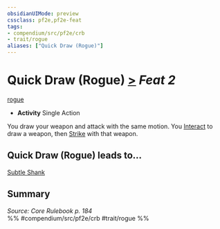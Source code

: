 ```yaml
---
obsidianUIMode: preview
cssclass: pf2e,pf2e-feat
tags:
- compendium/src/pf2e/crb
- trait/rogue
aliases: ["Quick Draw (Rogue)"]
---
```

# Quick Draw (Rogue)  [>](chapter-9-playing-the-game.md#Actions "Single Action") *Feat 2*  
[rogue](Reference/Rules/Traits/rogue.md "Rogue Class Trait")  

- **Activity** Single Action

You draw your weapon and attack with the same motion. You [Interact](interact.md) to draw a weapon, then [Strike](strike.md) with that weapon.

## Quick Draw (Rogue) leads to...

[Subtle Shank](subtle-shank-aoe3.md)

## Summary

*Source: Core Rulebook p. 184*  
%% #compendium/src/pf2e/crb #trait/rogue %%